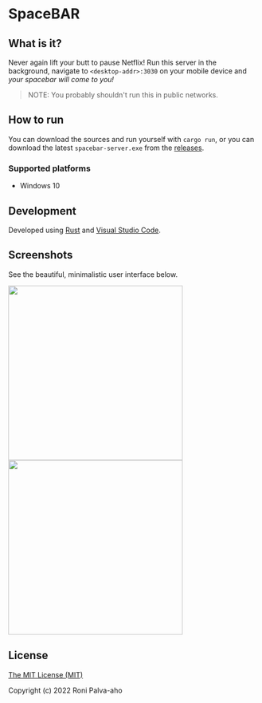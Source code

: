 # SpaceBAR

## What is it?

Never again lift your butt to pause Netflix!
Run this server in the background, navigate to `<desktop-addr>:3030` on your mobile device and _your spacebar will come to you!_

> NOTE: You probably shouldn't run this in public networks.

## How to run
You can download the sources and run yourself with `cargo run`,
or you can download the latest `spacebar-server.exe` from the [releases](https://github.com/palvaroni/SpaceBAR/releases).

### Supported platforms

* Windows 10

## Development

Developed using [Rust](https://www.rust-lang.org/) and [Visual Studio Code](https://code.visualstudio.com/).

## Screenshots

See the beautiful, minimalistic user interface below.
<div float="left">
<img height="350" src="https://user-images.githubusercontent.com/33723869/151703649-9712bc8c-60f2-45fc-bf91-7f8ed1a66344.png">
<img height="350" src="https://user-images.githubusercontent.com/33723869/151703923-36bdc0f7-c3eb-4063-b1db-d06289174799.png">
</div>

## License
[The MIT License (MIT)](LICENSE)

Copyright (c) 2022 Roni Palva-aho
